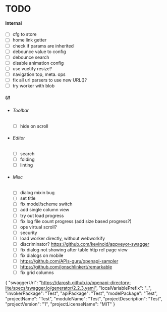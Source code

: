 # TODO

#### Internal

- [ ] cfg to store
- [ ] home link getter
- [ ] check if params are inherited
- [ ] debounce value to config
- [ ] debounce search
- [ ] disable animation config
- [ ] use vuetify resize?
- [ ] navigation top, meta. ops
- [ ] fix all url parsers to use new URL()?
- [ ] try worker with blob
  
##### UI

- ###### Toolbar
  - [ ] hide on scroll

- ###### Editor
  - [ ] search
  - [ ] folding
  - [ ] linting

- ###### Misc
  - [ ] dialog mixin bug
  - [ ] set title
  - [ ] fix model/scheme switch
  - [ ] add single column view
  - [ ] try out load progress
  - [ ] fix log file count progress (add size based progress?)
  - [ ] ops virtual scroll?
  - [ ] security
  - [ ] load worker directly, without webworkify
  - [ ] discriminator? https://github.com/kevinoid/appveyor-swagger
  - [ ] fix dialog not showing after table http ref page view
  - [ ] fix dialogs on mobile
  - [ ] https://github.com/APIs-guru/openapi-sampler
  - [ ] https://github.com/jonschlinkert/remarkable
  - [ ] fix grid columns

{
  "swaggerUrl": "https://darosh.github.io/openapi-directory-lite/specs/swagger.io/generator/2.2.3.yaml",
  "localVariablePrefix": "_",
  "invokerPackage": "Test",
  "apiPackage": "Test",
  "modelPackage": "Test",
  "projectName": "Test",
  "moduleName": "Test",
  "projectDescription": "Test",
  "projectVersion": "1",
  "projectLicenseName": "MIT"
}
